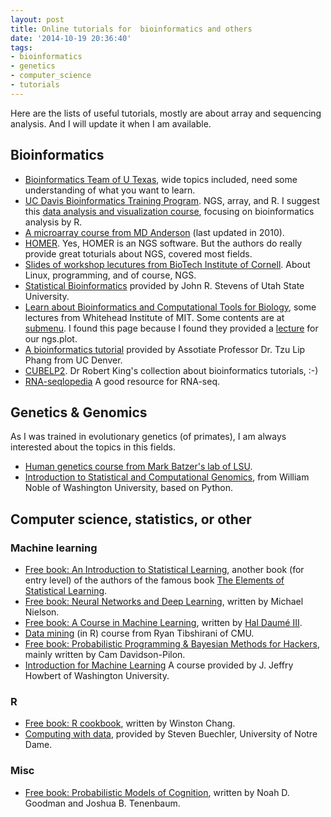 ```yaml
---
layout: post
title: Online tutorials for  bioinformatics and others
date: '2014-10-19 20:36:40'
tags:
- bioinformatics
- genetics
- computer_science
- tutorials
---
```


Here are the lists of useful tutorials, mostly are about array and sequencing analysis. And I will update it when I am available.

## Bioinformatics
+ [Bioinformatics Team of U Texas](https://wikis.utexas.edu/display/bioiteam/Home), wide topics included, need some understanding of what you want to learn.
+ [UC Davis Bioinformatics Training Program](http://training.bioinformatics.ucdavis.edu/documentation/). NGS, array, and R. I suggest this [data analysis and visualization course](http://training.bioinformatics.ucdavis.edu/docs/2012/05/DAV/index.html), focusing on bioinformatics analysis by R.
+ [A microarray course from MD Anderson](http://bioinformatics.mdanderson.org/main/Education:MicroarrayCourse) (last updated in 2010).
+ [HOMER](http://homer.salk.edu/homer/index.html). Yes, HOMER is an NGS software. But the authors do really provide great toturials about NGS, covered most fields.
+ [Slides of workshop lecutures from BioTech Institute of Cornell](http://cbsu.tc.cornell.edu/workshops.aspx). About Linux, programming, and of course, NGS.
+ [Statistical Bioinformatics](http://www.stat.usu.edu/jrstevens/stat5570/) provided by John R. Stevens of Utah State University.
+ [Learn about Bioinformatics and Computational Tools for Biology](http://jura.wi.mit.edu/bio/education/), some lectures from Whitehead Institute of MIT. Some contents are at [submenu](http://jura.wi.mit.edu/bio/education/hot_topics/). I found this page because I found they provided a [lecture](http://jura.wi.mit.edu/bio/education/hot_topics/ngsplot/ngsplot_Apr2014.pdf) for our ngs.plot.
+ [A bioinformatics tutorial](http://compbio.ucdenver.edu/Hunter_lab/Phang/downloads/index.html) provided by Assotiate Professor Dr. Tzu Lip Phang from UC Denver.
+ [CUBELP2](http://elvis.misc.cranfield.ac.uk/CUBELP2/). Dr Robert King's collection about bioinformatics tutorials, :-)
+ [RNA-seqlopedia](http://rnaseq.uoregon.edu/) A good resource for RNA-seq.

## Genetics & Genomics
As I was trained in evolutionary genetics (of primates), I am always interested about the topics in this fields.

+ [Human genetics course from Mark Batzer's lab of LSU](https://biosci-batzerlab.biology.lsu.edu/course.html). 
+ [Introduction to Statistical and Computational Genomics](http://homes.cs.washington.edu/~ruzzo/courses/gs559/09wi/), from William Noble of Washington University, based on Python.

## Computer science, statistics, or other

### Machine learning
+ [Free book: An Introduction to Statistical Learning](http://www-bcf.usc.edu/~gareth/ISL/), another book (for entry level) of the authors of the famous book [The Elements of Statistical Learning](http://statweb.stanford.edu/~tibs/ElemStatLearn/).
+ [Free book: Neural Networks and Deep Learning](http://neuralnetworksanddeeplearning.com/), written by Michael Nielson.
+ [Free book: A Course in Machine Learning](http://ciml.info/), written by [Hal Daumé III](http://hal3.name/).
+ [Data mining](http://www.stat.cmu.edu/~ryantibs/datamining/) (in R) course from Ryan Tibshirani of CMU.
+ [Free book: Probabilistic Programming & Bayesian Methods for Hackers](http://camdavidsonpilon.github.io/Probabilistic-Programming-and-Bayesian-Methods-for-Hackers/), mainly written by Cam Davidson-Pilon.
+ [Introduction for Machine Learning](http://courses.washington.edu/css490/2012.Winter) A course provided by J. Jeffry Howbert of Washington University.

### R
+ [Free book: R cookbook](http://www.cookbook-r.com/), written by Winston Chang.
+ [Computing with data](http://www3.nd.edu/~steve/computing_with_data/), provided by Steven Buechler, University of Notre Dame.

### Misc
+ [Free book: Probabilistic Models of Cognition](https://probmods.org/), written by Noah D. Goodman and Joshua B. Tenenbaum.
